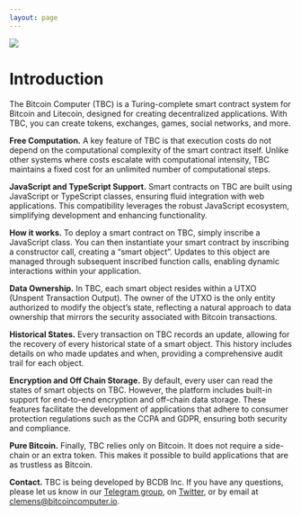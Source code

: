 ```yaml
---
layout: page
---
```


![](/static/bitcoin-computer@1x.png)

# Introduction

The Bitcoin Computer (TBC) is a Turing-complete smart contract system for Bitcoin and Litecoin, designed for creating decentralized applications. With TBC, you can create tokens, exchanges, games, social networks, and more.

**Free Computation.** A key feature of TBC is that execution costs do not depend on the computational complexity of the smart contract itself. Unlike other systems where costs escalate with computational intensity, TBC maintains a fixed cost for an unlimited number of computational steps.

**JavaScript and TypeScript Support.** Smart contracts on TBC are built using JavaScript or TypeScript classes, ensuring fluid integration with web applications. This compatibility leverages the robust JavaScript ecosystem, simplifying development and enhancing functionality.

**How it works.** To deploy a smart contract on TBC, simply inscribe a JavaScript class. You can then instantiate your smart contract by inscribing a constructor call, creating a “smart object”. Updates to this object are managed through subsequent inscribed function calls, enabling dynamic interactions within your application.


**Data Ownership.** In TBC, each smart object resides within a UTXO (Unspent Transaction Output). The owner of the UTXO is the only entity authorized to modify the object’s state, reflecting a natural approach to data ownership that mirrors the security associated with Bitcoin transactions.

**Historical States.** Every transaction on TBC records an update, allowing for the recovery of every historical state of a smart object. This history includes details on who made updates and when, providing a comprehensive audit trail for each object.

**Encryption and Off Chain Storage.** By default, every user can read the states of smart objects on TBC. However, the platform includes built-in support for end-to-end encryption and off-chain data storage. These features facilitate the development of applications that adhere to consumer protection regulations such as the CCPA and GDPR, ensuring both security and compliance.

**Pure Bitcoin.** Finally, TBC relies only on Bitcoin. It does not require a side-chain or an extra token. This makes it possible to build applications that are as trustless as Bitcoin.

**Contact.** TBC is being developed by BCDB Inc. If you have any questions, please let us know in our [Telegram group](https://t.me/thebitcoincomputer), on [Twitter](https://twitter.com/TheBitcoinToken), or by email at clemens@bitcoincomputer.io.
